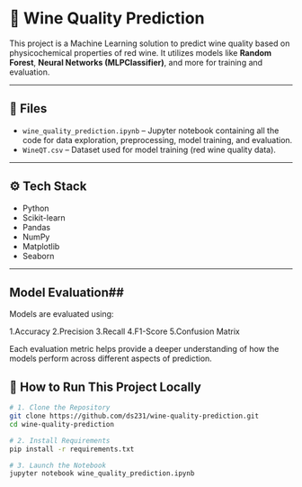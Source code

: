 # 🍷 Wine Quality Prediction

This project is a Machine Learning solution to predict wine quality based on physicochemical properties of red wine. It utilizes models like **Random Forest**, **Neural Networks (MLPClassifier)**, and more for training and evaluation.

---

## 📁 Files

- `wine_quality_prediction.ipynb` – Jupyter notebook containing all the code for data exploration, preprocessing, model training, and evaluation.
- `WineQT.csv` – Dataset used for model training (red wine quality data).

---

## ⚙️ Tech Stack

- Python
- Scikit-learn
- Pandas
- NumPy
- Matplotlib
- Seaborn

---
## Model Evaluation##
Models are evaluated using:

1.Accuracy
2.Precision
3.Recall
4.F1-Score
5.Confusion Matrix

Each evaluation metric helps provide a deeper understanding of how the models perform across different aspects of prediction.


## 🚀 How to Run This Project Locally

```bash
# 1. Clone the Repository
git clone https://github.com/ds231/wine-quality-prediction.git
cd wine-quality-prediction

# 2. Install Requirements
pip install -r requirements.txt

# 3. Launch the Notebook
jupyter notebook wine_quality_prediction.ipynb

      

